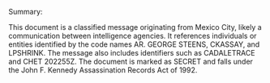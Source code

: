 Summary:

This document is a classified message originating from Mexico City, likely a communication between intelligence agencies. It references individuals or entities identified by the code names AR. GEORGE STEENS, CKASSAY, and LPSHRINK. The message also includes identifiers such as CADALETRACE and CHET 202255Z. The document is marked as SECRET and falls under the John F. Kennedy Assassination Records Act of 1992.
